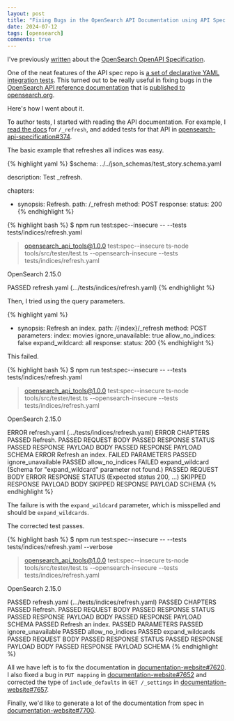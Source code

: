 ```yaml
---
layout: post
title: "Fixing Bugs in the OpenSearch API Documentation using API Spec Tests"
date: 2024-07-12
tags: [opensearch]
comments: true
---
```

I've previously [written](/2024/07/02/using-opensearch-cat-api-response-formats.html) about the [OpenSearch OpenAPI Specification](https://github.com/opensearch-project/opensearch-api-specification). 

One of the neat features of the API spec repo is [a set of declarative YAML integration tests](https://github.com/opensearch-project/opensearch-api-specification/tree/main/tests). This turned out to be really useful in fixing bugs in the [OpenSearch API reference documentation](https://github.com/opensearch-project/documentation-website) that is [published to opensearch.org](https://opensearch.org/docs/latest/api-reference).

Here's how I went about it.

To author tests, I started with reading the API documentation. For example, I [read the docs](https://opensearch.org/docs/latest/api-reference/index-apis/refresh/) for `/_refresh`, and added tests for that API in [opensearch-api-specification#374](https://github.com/opensearch-project/opensearch-api-specification/pull/374).

The basic example that refreshes all indices was easy.

{% highlight yaml %}
$schema: ../../json_schemas/test_story.schema.yaml

description: Test _refresh.

chapters:
  - synopsis: Refresh.
    path: /_refresh
    method: POST
    response:
      status: 200
{% endhighlight %}

{% highlight bash %}
$ npm run test:spec--insecure -- --tests tests/indices/refresh.yaml 

> opensearch_api_tools@1.0.0 test:spec--insecure
> ts-node tools/src/tester/test.ts --opensearch-insecure --tests tests/indices/refresh.yaml

OpenSearch 2.15.0

PASSED  refresh.yaml (.../tests/indices/refresh.yaml)
{% endhighlight %}

Then, I tried using the query parameters.

{% highlight yaml %}
- synopsis: Refresh an index.
    path: /{index}/_refresh
    method: POST
    parameters:
      index: movies
      ignore_unavailable: true
      allow_no_indices: false
      expand_wildcard: all
    response:
      status: 200
{% endhighlight %}

This failed.

{% highlight bash %}
$ npm run test:spec--insecure -- --tests tests/indices/refresh.yaml 

> opensearch_api_tools@1.0.0 test:spec--insecure
> ts-node tools/src/tester/test.ts --opensearch-insecure --tests tests/indices/refresh.yaml

OpenSearch 2.15.0

ERROR   refresh.yaml (.../tests/indices/refresh.yaml)
    ERROR   CHAPTERS
        PASSED  Refresh.
            PASSED  REQUEST BODY
            PASSED  RESPONSE STATUS
            PASSED  RESPONSE PAYLOAD BODY
            PASSED  RESPONSE PAYLOAD SCHEMA
        ERROR   Refresh an index.
            FAILED  PARAMETERS
                PASSED  ignore_unavailable
                PASSED  allow_no_indices
                FAILED  expand_wildcard (Schema for "expand_wildcard" parameter not found.)
            PASSED  REQUEST BODY
            ERROR   RESPONSE STATUS (Expected status 200, ...)
            SKIPPED RESPONSE PAYLOAD BODY
            SKIPPED RESPONSE PAYLOAD SCHEMA
{% endhighlight %}

The failure is with the `expand_wildcard` parameter, which is misspelled and should be `expand_wildcards`.

The corrected test passes.

{% highlight bash %}
$ npm run test:spec--insecure -- --tests tests/indices/refresh.yaml --verbose

> opensearch_api_tools@1.0.0 test:spec--insecure
> ts-node tools/src/tester/test.ts --opensearch-insecure --tests tests/indices/refresh.yaml

OpenSearch 2.15.0

PASSED  refresh.yaml (.../tests/indices/refresh.yaml)
    PASSED  CHAPTERS
        PASSED  Refresh.
            PASSED  REQUEST BODY
            PASSED  RESPONSE STATUS
            PASSED  RESPONSE PAYLOAD BODY
            PASSED  RESPONSE PAYLOAD SCHEMA
        PASSED  Refresh an index.
            PASSED  PARAMETERS
                PASSED  ignore_unavailable
                PASSED  allow_no_indices
                PASSED  expand_wildcards
            PASSED  REQUEST BODY
            PASSED  RESPONSE STATUS
            PASSED  RESPONSE PAYLOAD BODY
            PASSED  RESPONSE PAYLOAD SCHEMA
{% endhighlight %}

All we have left is to fix the documentation in [documentation-website#7620](https://github.com/opensearch-project/documentation-website/pull/7620). I also fixed a bug in `PUT mapping` in [documentation-website#7652](https://github.com/opensearch-project/documentation-website/pull/7652) and corrected the type of `include_defaults` in `GET /_settings` in [documentation-website#7657](https://github.com/opensearch-project/documentation-website/pull/7657).

Finally, we'd like to generate a lot of the documentation from spec in [documentation-website#7700](https://github.com/opensearch-project/documentation-website/issues/7700).
